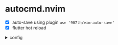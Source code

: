 # autocmd.nvim
  - [x] auto-save using plugin `use '907th/vim-auto-save'`
  - [x] flutter hot reload
<details>
<summary> config  </summary>

```lua
vim.api.nvim_create_autocmd({"InsertLeave", "TextChanged"}, {
  pattern = {"*.html", "*.js", "*.tex", "*.c", "*.lua", "*.h", "*.dart"},
  callback = function ()
      vim.b.auto_save = 1
  end  ,
})

vim.api.nvim_create_autocmd({"InsertLeave", "TextChanged"}, {
  pattern = {"*.dart"},
  callback = function ()
    os.execute('killflutter')
  end  ,
})
```
</details>

